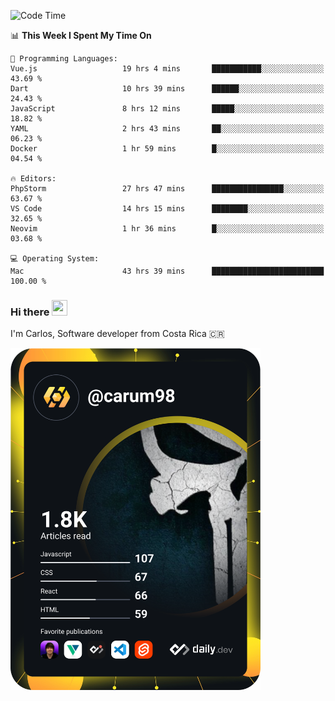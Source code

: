 
<!--START_SECTION:waka-->
![Code Time](http://img.shields.io/badge/Code%20Time-10%2C586%20hrs%2043%20mins-blue)

📊 **This Week I Spent My Time On** 

```text
💬 Programming Languages: 
Vue.js                   19 hrs 4 mins       ███████████░░░░░░░░░░░░░░   43.69 % 
Dart                     10 hrs 39 mins      ██████░░░░░░░░░░░░░░░░░░░   24.43 % 
JavaScript               8 hrs 12 mins       █████░░░░░░░░░░░░░░░░░░░░   18.82 % 
YAML                     2 hrs 43 mins       ██░░░░░░░░░░░░░░░░░░░░░░░   06.23 % 
Docker                   1 hr 59 mins        █░░░░░░░░░░░░░░░░░░░░░░░░   04.54 % 

🔥 Editors: 
PhpStorm                 27 hrs 47 mins      ████████████████░░░░░░░░░   63.67 % 
VS Code                  14 hrs 15 mins      ████████░░░░░░░░░░░░░░░░░   32.65 % 
Neovim                   1 hr 36 mins        █░░░░░░░░░░░░░░░░░░░░░░░░   03.68 % 

💻 Operating System: 
Mac                      43 hrs 39 mins      █████████████████████████   100.00 % 
```


<!--END_SECTION:waka-->

### Hi there <img src="https://media.giphy.com/media/hvRJCLFzcasrR4ia7z/giphy.gif" width="25px" height="25px">

I'm Carlos, Software developer from Costa Rica 🇨🇷

<a href="https://app.daily.dev/carum98"><img src="https://github.com/carum98/carum98/blob/main/devcard.svg" width="400" alt="Carlos Umaña Acevedo's Dev Card"/></a>
